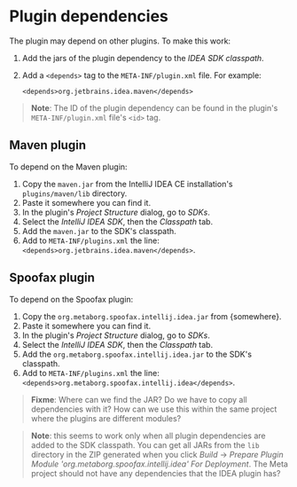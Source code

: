 # Plugin dependencies
The plugin may depend on other plugins. To make this work:

1. Add the jars of the plugin dependency to the _IDEA SDK classpath_.
2. Add a `<depends>` tag to the `META-INF/plugin.xml` file. For example:

       <depends>org.jetbrains.idea.maven</depends>

> **Note**: The ID of the plugin dependency can be found in the plugin's `META-INF/plugin.xml` file's `<id>` tag.


## Maven plugin
To depend on the Maven plugin:

1. Copy the `maven.jar` from the IntelliJ IDEA CE installation's `plugins/maven/lib` directory.
2. Paste it somewhere you can find it.
3. In the plugin's _Project Structure_ dialog, go to _SDKs_.
4. Select the _IntelliJ IDEA SDK_, then the _Classpath_ tab.
5. Add the `maven.jar` to the SDK's classpath.
6. Add to `META-INF/plugins.xml` the line: `<depends>org.jetbrains.idea.maven</depends>`.


## Spoofax plugin
To depend on the Spoofax plugin:

1. Copy the `org.metaborg.spoofax.intellij.idea.jar` from {somewhere}.
2. Paste it somewhere you can find it.
3. In the plugin's _Project Structure_ dialog, go to _SDKs_.
4. Select the _IntelliJ IDEA SDK_, then the _Classpath_ tab.
5. Add the `org.metaborg.spoofax.intellij.idea.jar` to the SDK's classpath.
6. Add to `META-INF/plugins.xml` the line: `<depends>org.metaborg.spoofax.intellij.idea</depends>`.

> **Fixme**: Where can we find the JAR? Do we have to copy all dependencies with it? How can we use this within the same project where the plugins are different modules?

> **Note**: this seems to work only when all plugin dependencies are added to the SDK classpath. You can get all JARs from the `lib` directory in the ZIP generated when you click _Build_ &rarr; _Prepare Plugin Module 'org.metaborg.spoofax.intellij.idea' For Deployment_. The Meta project should not have any dependencies that the IDEA plugin has?
